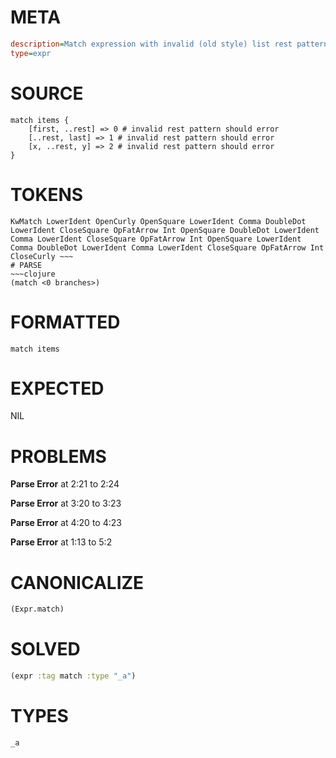 # META
~~~ini
description=Match expression with invalid (old style) list rest patterns should error
type=expr
~~~
# SOURCE
~~~roc
match items {
    [first, ..rest] => 0 # invalid rest pattern should error
    [..rest, last] => 1 # invalid rest pattern should error
    [x, ..rest, y] => 2 # invalid rest pattern should error
}
~~~
# TOKENS
~~~text
KwMatch LowerIdent OpenCurly OpenSquare LowerIdent Comma DoubleDot LowerIdent CloseSquare OpFatArrow Int OpenSquare DoubleDot LowerIdent Comma LowerIdent CloseSquare OpFatArrow Int OpenSquare LowerIdent Comma DoubleDot LowerIdent Comma LowerIdent CloseSquare OpFatArrow Int CloseCurly ~~~
# PARSE
~~~clojure
(match <0 branches>)
~~~
# FORMATTED
~~~roc
match items
~~~
# EXPECTED
NIL
# PROBLEMS
**Parse Error**
at 2:21 to 2:24

**Parse Error**
at 3:20 to 3:23

**Parse Error**
at 4:20 to 4:23

**Parse Error**
at 1:13 to 5:2

# CANONICALIZE
~~~clojure
(Expr.match)
~~~
# SOLVED
~~~clojure
(expr :tag match :type "_a")
~~~
# TYPES
~~~roc
_a
~~~
